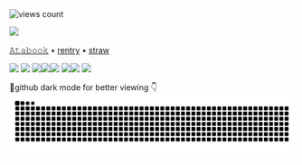 <img width="160" src="https://komarev.com/ghpvc/?username=your-github-username&color=3575b0" alt="views count">

![](https://files.catbox.moe/x67mmg.gif)

 [𝙰𝚝𝚊𝚋𝚘𝚘𝚔](https://k-ant.atabook.org/) •         [rentry](https://rentry.co/kanto) •        [straw](https://kanto.straw.page/)

![](https://files.catbox.moe/151700.png#left) ![](https://files.catbox.moe/bi8riv.png)
![](https://pokemon.fandom.com/wiki/Gladion)![](https://besit.fandom.com/ru/wiki/Пик)![](https://en.m.wikipedia.org/wiki/Erotomania) ![](https://en.m.wikipedia.org/wiki/Hypersexuality)![](https://www.japandict.com/リアコ) ![](https://files.catbox.moe/woairs.png)
    
🌹github dark mode for better viewing 👇
<img src="https://raw.githubusercontent.com/eric-py/eric-py/output/snake.svg" alt="Snake animation" />

